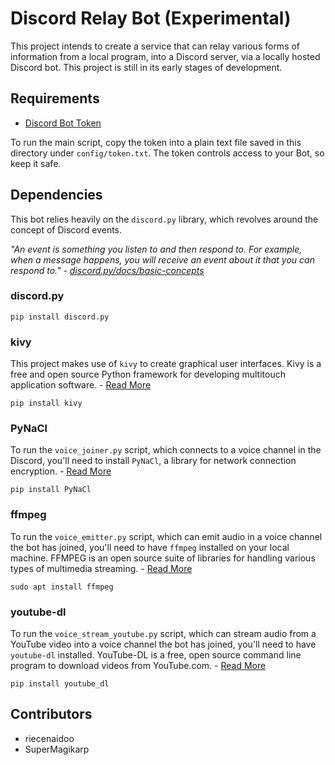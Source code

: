 # Discord Relay Bot (Experimental)

This project intends to create a service that can relay various
forms of information from a local program, into a Discord server, via a locally hosted Discord bot.
This project is still in its early stages of development.

## Requirements

- [Discord Bot Token](https://discord.com/developers/applications)

To run the main script, copy the token into a plain text file saved in this
directory under `config/token.txt`. The token controls access
to your Bot, so keep it safe.

## Dependencies

This bot relies heavily on the `discord.py` library, which revolves around the concept of Discord events.

_"An event is something you listen to and then respond to.
For example, when a message happens,
you will receive an event about it that you can respond to."_ -
_[discord.py/docs/basic-concepts](https://discordpy.readthedocs.io/en/latest/intro.html#basic-concepts)_

### discord.py

    pip install discord.py

### kivy

This project makes use of `kivy` to create graphical user interfaces. Kivy is a free and
open source Python framework for developing multitouch
application software. - [Read More](https://kivy.org/)

    pip install kivy

### PyNaCl

To run the `voice_joiner.py` script, which connects to a voice channel in the Discord,
you'll need to install `PyNaCl`, a library for network connection
encryption. - [Read More](https://pypi.org/project/PyNaCl/)

    pip install PyNaCl

### ffmpeg

To run the `voice_emitter.py` script, which can emit audio in a voice channel
the bot has joined, you'll need to have `ffmpeg` installed on your local machine.
FFMPEG is an open source suite of libraries for handling various types
of multimedia streaming. - [Read More](https://ffmpeg.org/)

    sudo apt install ffmpeg

### youtube-dl

To run the `voice_stream_youtube.py` script, which can stream audio from
a YouTube video into a voice channel the bot has joined, you'll need to have
`youtube-dl` installed. YouTube-DL is a free, open source command line program
to download videos from YouTube.com. - [Read More](https://github.com/ytdl-org/youtube-dl)

    pip install youtube_dl


## Contributors

- riecenaidoo
- SuperMagikarp